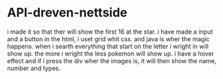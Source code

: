 # API-dreven-nettside

i made it so that ther will show the first 16 at the star. i have made a input and a button in the html, i uset grid whit css. and java is wher the magic happens. when i searth everything that start on the letter i wright in will show up. the more i wright the less pokemon will show up. i have a hover effect and if i press the div wher the images is, it will then show the name, number and types.




